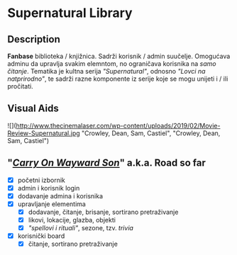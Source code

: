 # Supernatural Library

## Description

**Fanbase** biblioteka / knjižnica. Sadrži korisnik / admin suučelje. Omogućava adminu da upravlja svakim elemntom, no ograničava korisnika na _samo čitanje_. Tematika je kultna serija _"Supernatural"_, odnosno _"Lovci na natprirodno"_, te sadrži razne komponente iz serije koje se mogu unijeti i / ili pročitati.

## Visual Aids

![](<http://www.thecinemalaser.com/wp-content/uploads/2019/02/Movie-Review-Supernatural.jpg> "Crowley, Dean, Sam, Castiel", "Crowley, Dean, Sam, Castiel")

## "[_Carry On Wayward Son_](https://www.youtube.com/watch?v=FD5VUPwJ9-0 "SPOILER ALERT!")" a.k.a. Road so far

- [x] početni izbornik
- [x] admin i korisnik login
- [x] dodavanje admina i korisnika
- [x] upravljanje elementima
  - [x] dodavanje, čitanje, brisanje, sortirano pretraživanje
  - [x] likovi, lokacije, glazba, objekti
  - [x] _"spellovi i rituali"_, sezone, tzv. _trivia_
- [x] korisnički board
  - [x] čitanje, sortirano pretraživanje
